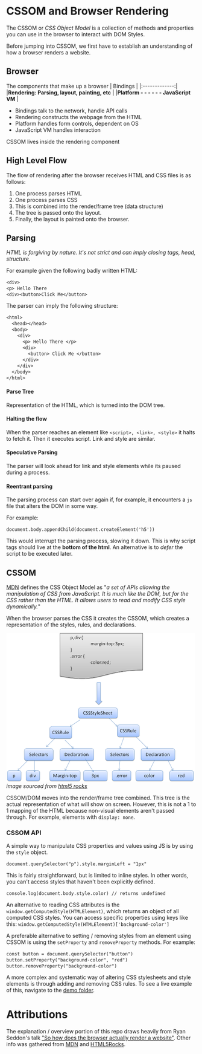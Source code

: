 # CSSOM and Browser Rendering

The CSSOM or _CSS Object Model_ is a collection of methods and properties you can use in the browser to interact with DOM Styles.

Before jumping into CSSOM, we first have to establish an understanding of how a browser renders a website.

## Browser

The components that make up a browser
| Bindings |
|:-------------:|
|**Rendering: Parsing, layout, painting, etc** |
|**Platform - - - - - - JavaScript VM** |

- Bindings talk to the network, handle API calls
- Rendering constructs the webpage from the HTML
- Platform handles form controls, dependent on OS
- JavaScript VM handles interaction

CSSOM lives inside the rendering component

## High Level Flow

The flow of rendering after the browser receives HTML and CSS files is as follows:

1. One process parses HTML
2. One process parses CSS
3. This is combined into the render/frame tree (data structure)
4. The tree is passed onto the layout.
5. Finally, the layout is painted onto the browser.

## Parsing

_HTML is forgiving by nature. It's not strict and can imply closing tags, head, structure._

For example given the following badly written HTML:

```
<div>
<p> Hello There
<div><button>Click Me</button>
```

The parser can imply the following structure:

```
<html>
  <head></head>
  <body>
    <div>
      <p> Hello There </p>
      <div>
        <button> Click Me </button>
      </div>
    </div>
  </body>
</html>
```

#### Parse Tree

Representation of the HTML, which is turned into the DOM tree.

#### Halting the flow

When the parser reaches an element like `<script>, <link>, <style>` it halts to fetch it. Then it executes script. Link and style are similar.

#### Speculative Parsing

The parser will look ahead for link and style elements while its paused during a process.

#### Reentrant parsing

The parsing process can start over again if, for example, it encounters a `js` file that alters the DOM in some way.

For example:

```
document.body.appendChild(document.createElement('h5'))
```

This would interrupt the parsing process, slowing it down. This is why script tags should live at the **bottom of the html**. An alternative is to _defer_ the script to be executed later.

## CSSOM

[MDN](https://developer.mozilla.org/en-US/docs/Web/API/CSS_Object_Model) defines the CSS Object Model as "_a set of APIs allowing the manipulation of CSS from JavaScript. It is much like the DOM, but for the CSS rather than the HTML. It allows users to read and modify CSS style dynamically._"

When the browser parses the CSS it creates the CSSOM, which creates a representation of the styles, rules, and declarations.

![CSS_Parse](./assets/CSS_Parse.png)
_image sourced from [html5 rocks](https://www.html5rocks.com/en/tutorials/internals/howbrowserswork/)_

CSSOM/DOM moves into the render/frame tree combined. This tree is the actual representation of what will show on screen. However, this is not a 1 to 1 mapping of the HTML because non-visual elements aren't passed through. For example, elements with `display: none`.

### CSSOM API

A simple way to manipulate CSS properties and values using JS is by using the `style` object.

```
document.querySelector("p").style.marginLeft = "1px"
```

This is fairly straightforward, but is limited to inline styles. In other words, you can't access styles that haven't been explicitly defined.

```
console.log(document.body.style.color) // returns undefined
```

An alternative to reading CSS attributes is the `window.getComputedStyle(HTMLElement)`, which returns an object of all computed CSS styles. You can access specific properties using keys like this: `window.getComputedStyle(HTMLElement)['background-color']`

A preferable alternative to setting / removing styles from an element using CSSOM is using the `setProperty` and `removeProperty` methods. For example:

```
const button = document.querySelector("button")
button.setProperty("background-color", "red")
button.removeProperty("background-color")
```

A more complex and systematic way of altering CSS stylesheets and style elements is through adding and removing CSS rules. To see a live example of this, navigate to the [demo folder](https://github.com/jaqarrick/cssdom-info/tree/main/demo).

# Attributions

The explanation / overview portion of this repo draws heavily from Ryan Seddon's talk ["So how does the browser actually render a website"](https://www.youtube.com/watch?v=SmE4OwHztCc). Other info was gathered from [MDN](https://developer.mozilla.org/en-US/docs/Web/API/CSS_Object_Model) and [HTML5Rocks](https://www.html5rocks.com/en/tutorials/internals/howbrowserswork/).
